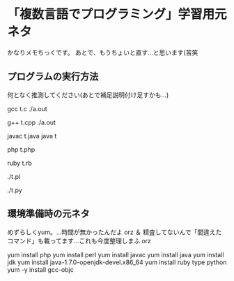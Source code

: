 # 「複数言語でプログラミング」学習用元ネタ
かなりメモちっくです。
あとで、もうちょいと直す…と思います(苦笑

## プログラムの実行方法
何となく推測してください(あとで補足説明付け足すかも…)

gcc t.c
./a.out

g++ t.cpp
./a.out

javac t.java
java t

php t.php

ruby t.rb

./t.pl

./t.py

## 環境準備時の元ネタ
めずらしくyum。…時間が無かったんだよ orz
＆ 精査してないんで「間違えたコマンド」も載ってます…これも今度整理しまふ orz

yum install php
yum install perl
yum install javac
yum install java
yum install jdk
yum install java-1.7.0-openjdk-devel.x86_64
yum install ruby
type python
yum -y install gcc-objc




